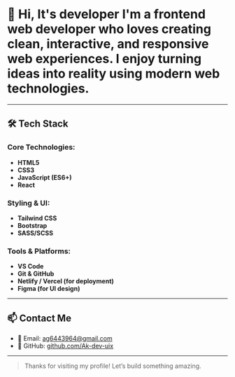 # 👋 Hi, It's developer I'm a frontend web developer who loves creating clean, interactive, and responsive web experiences. I enjoy turning ideas into reality using modern web technologies.

---

## 🛠 Tech Stack

### Core Technologies:
- **HTML5**
- **CSS3**
- **JavaScript (ES6+)**
- **React**

### Styling & UI:
- **Tailwind CSS**
- **Bootstrap**
- **SASS/SCSS**

### Tools & Platforms:
- **VS Code**
- **Git & GitHub**
- **Netlify / Vercel (for deployment)**
- **Figma (for UI design)**

---

## 📫 Contact Me

- 📧 Email: [ag6443964@gmail.com](mailto:ag6443964@gmail.com)  
- 🐙 GitHub: [github.com/Ak-dev-uix](https://github.com/Ak-dev-uix)

---

> Thanks for visiting my profile! Let’s build something amazing.
